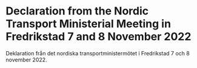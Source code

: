 # Declaration from the Nordic Transport Ministerial Meeting in Fredrikstad 7 and 8 November 2022

Deklaration från det nordiska transportministermötet i Fredrikstad 7 och 8 november 2022\.
